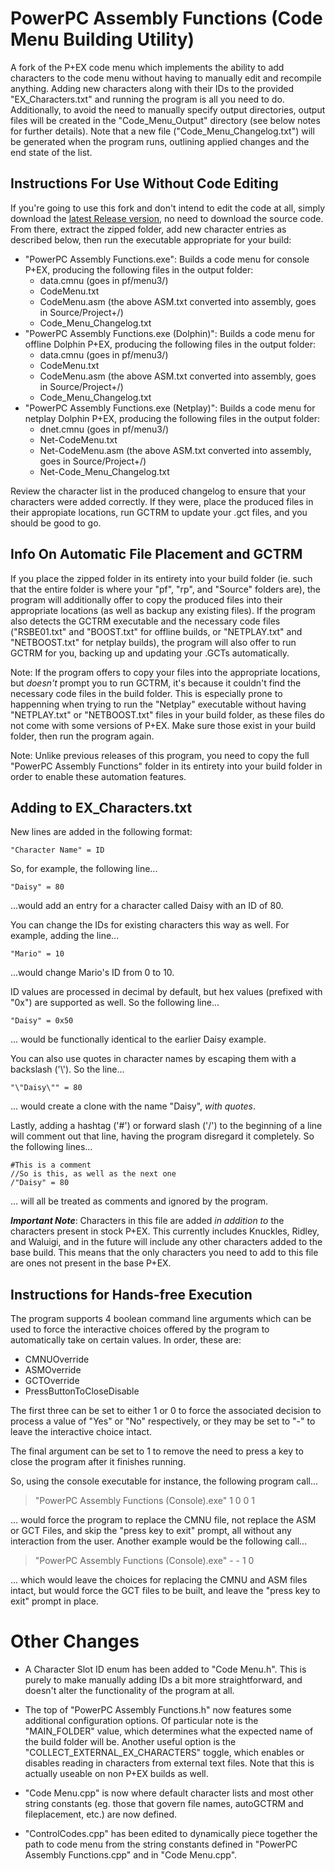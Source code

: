 # PowerPC Assembly Functions (Code Menu Building Utility)
A fork of the P+EX code menu which implements the ability to add characters to the code menu without having to manually edit and recompile anything.
Adding new characters along with their IDs to the provided "EX_Characters.txt" and running the program is all you need to do.
Additionally, to avoid the need to manually specify output directories, output files will be created in the "Code_Menu_Output" directory (see below notes for further details). Note that a new file ("Code_Menu_Changelog.txt") will be generated when the program runs, outlining applied changes and the end state of the list.

## Instructions For Use Without Code Editing

If you're going to use this fork and don't intend to edit the code at all, simply download the [latest Release version](https://github.com/QuickLava/PowerPC-Assembly-Functions/releases), no need to download the source code. From there, extract the zipped folder, add new character entries as described below, then run the executable appropriate for your build:
- "PowerPC Assembly Functions.exe": Builds a code menu for console P+EX, producing the following files in the output folder:
	- data.cmnu (goes in pf/menu3/)
	- CodeMenu.txt
	- CodeMenu.asm (the above ASM.txt converted into assembly, goes in Source/Project+/)
	- Code_Menu_Changelog.txt
- "PowerPC Assembly Functions.exe (Dolphin)": Builds a code menu for offline Dolphin P+EX, producing the following files in the output folder:
	- data.cmnu (goes in pf/menu3/)
	- CodeMenu.txt
	- CodeMenu.asm (the above ASM.txt converted into assembly, goes in Source/Project+/)
	- Code_Menu_Changelog.txt
- "PowerPC Assembly Functions.exe (Netplay)": Builds a code menu for netplay Dolphin P+EX, producing the following files in the output folder:
	- dnet.cmnu (goes in pf/menu3/)
	- Net-CodeMenu.txt
	- Net-CodeMenu.asm (the above ASM.txt converted into assembly, goes in Source/Project+/)
	- Net-Code_Menu_Changelog.txt

Review the character list in the produced changelog to ensure that your characters were added correctly. If they were, place the produced files in their appropiate locations, run GCTRM to update your .gct files, and you should be good to go.

## Info On Automatic File Placement and GCTRM

If you place the zipped folder in its entirety into your build folder (ie. such that the entire folder is where your "pf", "rp", and "Source" folders are), the program will additionally offer to copy the produced files into their appropriate locations (as well as backup any existing files). If the program also detects the GCTRM executable and the necessary code files ("RSBE01.txt" and "BOOST.txt" for offline builds, or "NETPLAY.txt" and "NETBOOST.txt" for netplay builds), the program will also offer to run GCTRM for you, backing up and updating your .GCTs automatically.

Note: If the program offers to copy your files into the appropriate locations, but *doesn't* prompt you to run GCTRM, it's because it couldn't find the necessary code files in the build folder. This is especially prone to happenning when trying to run the "Netplay" executable without having "NETPLAY.txt" or "NETBOOST.txt" files in your build folder, as these files do not come with some versions of P+EX. Make sure those exist in your build folder, then run the program again.

Note: Unlike previous releases of this program, you need to copy the full "PowerPC Assembly Functions" folder in its entirety into your build folder in order to enable these automation features.

## Adding to EX_Characters.txt
New lines are added in the following format:

	"Character Name" = ID
	
So, for example, the following line...

	"Daisy" = 80
	
...would add an entry for a character called Daisy with an ID of 80.

You can change the IDs for existing characters this way as well. For example, adding the line...

	"Mario" = 10
	
...would change Mario's ID from 0 to 10.

ID values are processed in decimal by default, but hex values (prefixed with "0x") are supported as well. So the following line...
	
	"Daisy" = 0x50
	
... would be functionally identical to the earlier Daisy example.

You can also use quotes in character names by escaping them with a backslash ('\\'). So the line...

	"\"Daisy\"" = 80

... would create a clone with the name "Daisy", *with quotes*.

Lastly, adding a hashtag ('#') or forward slash ('/') to the beginning of a line will comment out that line, having the program disregard it completely. So the following lines...

	#This is a comment
	//So is this, as well as the next one
	/"Daisy" = 80

... will all be treated as comments and ignored by the program.

***Important Note***: Characters in this file are added *in addition to* the characters present in stock P+EX. This currently includes Knuckles, Ridley, and Waluigi, and in the future will include any other characters added to the base build. This means that the only characters you need to add to this file are ones not present in the base P+EX.

## Instructions for Hands-free Execution

The program supports 4 boolean command line arguments which can be used to force the interactive choices offered by the program to automatically take on certain values. In order, these are:
- CMNUOverride
- ASMOverride
- GCTOverride
- PressButtonToCloseDisable

The first three can be set to either 1 or 0 to force the associated decision to process a value of "Yes" or "No" respectively, or they may be set to "-" to leave the interactive choice intact.

The final argument can be set to 1 to remove the need to press a key to close the program after it finishes running.

So, using the console executable for instance, the following program call...

> "PowerPC Assembly Functions (Console).exe" 1 0 0 1

... would force the program to replace the CMNU file, not replace the ASM or GCT Files, and skip the "press key to exit" prompt, all without any interaction from the user. Another example would be the following call...

> "PowerPC Assembly Functions (Console).exe" - - 1 0

... which would leave the choices for replacing the CMNU and ASM files intact, but would force the GCT files to be built, and leave the "press key to exit" prompt in place.


# Other Changes
- A Character Slot ID enum has been added to "Code Menu.h". This is purely to make manually adding IDs a bit more straightforward, and doesn't alter the functionality of the program at all.

- The top of "PowerPC Assembly Functions.h" now features some additional configuration options. Of particular note is the "MAIN_FOLDER" value, which determines what the expected name of the build folder will be. Another useful option is the "COLLECT_EXTERNAL_EX_CHARACTERS" toggle, which enables or disables reading in characters from external text files. Note that this is actually useable on non P+EX builds as well.

- "Code Menu.cpp" is now where default character lists and most other string constants (eg. those that govern file names, autoGCTRM and fileplacement, etc.) are now defined.

- "ControlCodes.cpp" has been edited to dynamically piece together the path to code menu from the string constants defined in "PowerPC Assembly Functions.cpp" and in "Code Menu.cpp".

